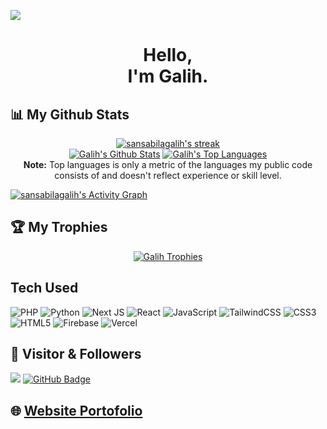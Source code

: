 ![](screenshot.png)
<br/>

<h1 align="center">Hello, <br/>I'm Galih.</h1>

## 📊 My Github Stats

<p align="center">
    <a href="https://github.com/sansabilagalih">
        <img title="🔥 Get streak stats for your profile at git.io/streak-stats" alt="sansabilagalih's streak" src="https://github-readme-streak-stats.herokuapp.com/?user=sansabilagalih&theme=radical&hide_border=false&border_radius=4.5&locale=en&date_format=&mode=daily&properties=background"/>
    </a>

  <br/>
    <a href="https://github.com/sansabilagalih"><img alt="Galih's Github Stats" src="https://github-readme-stats.vercel.app/api?username=sansabilagalih&show_icons=true&theme=highcontrast" /></a>
  <a href="https://github.com/sansabilagalih"><img alt="Galih's Top Languages" src="https://github-readme-stats.vercel.app/api/top-langs/?username=sindresorhus&langs_count=8&count_private=true&layout=compact&theme=react&hide_border=true&bg_color=0D1117" /></a>
  <br/>
  <b>Note:</b> Top languages is only a metric of the languages my public code consists of and doesn't reflect experience or skill level.

<a href="https://github.com/sansabilagalih"><img alt="sansabilagalih's Activity Graph" src="https://github-readme-activity-graph.vercel.app/graph?username=sansabilagalih&theme=tokyo-night" /></a>

## 🏆 My Trophies 
<p align="center">
<a href="https://github.com/sansabilagalih"><img alt="Galih Trophies " src="https://github-profile-trophy.vercel.app/?username=sindresorhus&theme=onedark" /></a> 

## Tech Used

![PHP](https://img.shields.io/badge/PHP-%231572B6.svg?style=for-the-badge&logo=PHP&logoColor=white)
![Python](https://img.shields.io/badge/python-grey?style=for-the-badge&logo=python&logoColor=white)
![Next JS](https://img.shields.io/badge/Next-black?style=for-the-badge&logo=next.js&logoColor=white)
![React](https://img.shields.io/badge/react-%2320232a.svg?style=for-the-badge&logo=react&logoColor=%2361DAFB)
![JavaScript](https://img.shields.io/badge/javascript-%23323330.svg?style=for-the-badge&logo=javascript&logoColor=%23F7DF1E)
![TailwindCSS](https://img.shields.io/badge/tailwindcss-%2338B2AC.svg?style=for-the-badge&logo=tailwind-css&logoColor=white)
![CSS3](https://img.shields.io/badge/css3-%231572B6.svg?style=for-the-badge&logo=css3&logoColor=white)
![HTML5](https://img.shields.io/badge/html5-%23E34F26.svg?style=for-the-badge&logo=html5&logoColor=white)
![Firebase](https://img.shields.io/badge/firebase-%23039BE5.svg?style=for-the-badge&logo=firebase)
![Vercel](https://img.shields.io/badge/vercel-%23000000.svg?style=for-the-badge&logo=vercel&logoColor=white)
    
## 👥 Visitor & Followers
<a href="https://github.com/sansabilagalih"><img src="https://komarev.com/ghpvc/?username=sansabilagalih"></a>
<a href="https://github.com/sansabilagalih?tab=followers"><img src="https://img.shields.io/github/followers/torvalds?label=Followers&style=social" alt="GitHub Badge"></a>
                   
## 🌐  [Website Portofolio](https://mediaanak.com/)
